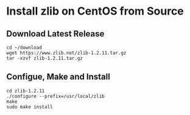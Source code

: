 # Install zlib on CentOS from Source

## Download Latest Release

    cd ~/download
    wget https://www.zlib.net/zlib-1.2.11.tar.gz
    tar -xzvf zlib-1.2.11.tar.gz

## Configue, Make and Install

    cd zlib-1.2.11
    ./configure --prefix=/usr/local/zlib
    make
    sudo make install
